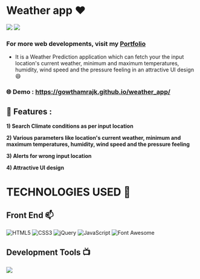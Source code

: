 # Weather app ❤️

![](https://img.shields.io/github/languages/count/gowthamrajk/weather_app)   ![](https://img.shields.io/github/languages/top/gowthamrajk/weather_app)

### For more web developments, visit my [Portfolio](https://gowthamrajk.github.io/) 

- It is a Weather Prediction application which can fetch your the input location's current weather, minimum and maximum temperatures, humidity, wind speed and the pressure feeling in an attractive UI design
😄

### 🌐 Demo : https://gowthamrajk.github.io/weather_app/

## 🔭 Features :

**1) Search Climate conditions as per input location**

**2) Various parameters like location's current weather, minimum and maximum temperatures, humidity, wind speed and the pressure feeling**

**3) Alerts for wrong input location**

**4) Attractive UI design**

# TECHNOLOGIES USED 📌

## Front End 📫

![HTML5](https://img.shields.io/static/v1?style=for-the-badge&message=HTML5&color=E34F26&logo=HTML5&logoColor=FFFFFF&label=)
![CSS3](https://img.shields.io/static/v1?style=for-the-badge&message=CSS3&color=1572B6&logo=CSS3&logoColor=FFFFFF&label=)
![jQuery](https://img.shields.io/static/v1?style=for-the-badge&message=jQuery&color=0769AD&logo=jQuery&logoColor=FFFFFF&label=)
![JavaScript](https://img.shields.io/static/v1?style=for-the-badge&message=JavaScript&color=222222&logo=JavaScript&logoColor=F7DF1E&label=)
![Font Awesome](https://img.shields.io/static/v1?style=for-the-badge&message=Font+Awesome&color=339AF0&logo=Font+Awesome&logoColor=FFFFFF&label=)

## Development Tools 📺

![](https://img.shields.io/static/v1?style=for-the-badge&message=Sublime+Text&color=222222&logo=Sublime+Text&logoColor=FF9800&label=)
















